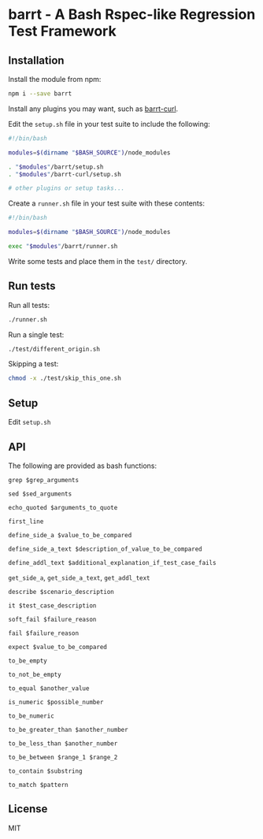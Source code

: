 # barrt - A Bash Rspec-like Regression Test Framework

## Installation

Install the module from npm:

```sh
npm i --save barrt
```

Install any plugins you may want, such as [barrt-curl](https://github.com/mwolson/barrt-curl).

Edit the `setup.sh` file in your test suite to include the following:

```sh
#!/bin/bash

modules=$(dirname "$BASH_SOURCE")/node_modules

. "$modules"/barrt/setup.sh
. "$modules"/barrt-curl/setup.sh

# other plugins or setup tasks...
```

Create a `runner.sh` file in your test suite with these contents:

```sh
#!/bin/bash

modules=$(dirname "$BASH_SOURCE")/node_modules

exec "$modules"/barrt/runner.sh
```

Write some tests and place them in the `test/` directory.

## Run tests

Run all tests:

```sh
./runner.sh
```

Run a single test:

```sh
./test/different_origin.sh
```

Skipping a test:

```sh
chmod -x ./test/skip_this_one.sh
```

## Setup

Edit `setup.sh`

## API

The following are provided as bash functions:

`grep $grep_arguments`

`sed $sed_arguments`

`echo_quoted $arguments_to_quote`

`first_line`

`define_side_a $value_to_be_compared`

`define_side_a_text $description_of_value_to_be_compared`

`define_addl_text $additional_explanation_if_test_case_fails`

`get_side_a`, `get_side_a_text`, `get_addl_text`

`describe $scenario_description`

`it $test_case_description`

`soft_fail $failure_reason`

`fail $failure_reason`

`expect $value_to_be_compared`

`to_be_empty`

`to_not_be_empty`

`to_equal $another_value`

`is_numeric $possible_number`

`to_be_numeric`

`to_be_greater_than $another_number`

`to_be_less_than $another_number`

`to_be_between $range_1 $range_2`

`to_contain $substring`

`to_match $pattern`

## License

MIT
